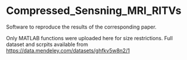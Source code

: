 # Compressed_Sensning_MRI_RITVs
Software to reproduce the results of the corresponding paper.

Only MATLAB functions were uploaded here for size restrictions. Full dataset and scrpits available from
https://data.mendeley.com/datasets/ghfkv5w8n2/1
